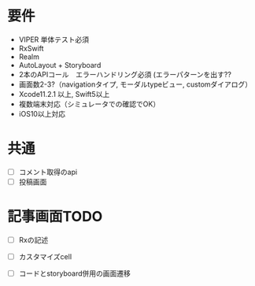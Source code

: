 # 要件
-	VIPER 単体テスト必須
-	RxSwift
-	Realm
-	AutoLayout + Storyboard
-	2本のAPIコール　エラーハンドリング必須 (エラーパターンを出す??
-	画面数2-3?（navigationタイプ, モーダルtypeビュー, customダイアログ）
-	Xcode11.2.1 以上, Swift5以上
-	複数端末対応（シミュレータでの確認でOK）
-	iOS10以上対応


# 共通
* [ ] コメント取得のapi
* [ ] 投稿画面

# 記事画面TODO
* [ ] Rxの記述
* [ ] カスタマイズcell
* [ ] コードとstoryboard併用の画面遷移

